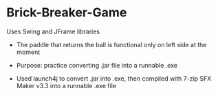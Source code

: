 # Brick-Breaker-Game

Uses Swing and JFrame libraries
* The paddle that returns the ball is functional only on left side at the moment

* Purpose: practice converting .jar file into a runnable .exe 
* Used launch4j to convert .jar into .exe, then compiled with 7-zip SFX Maker v3.3 into a runnable .exe file 
